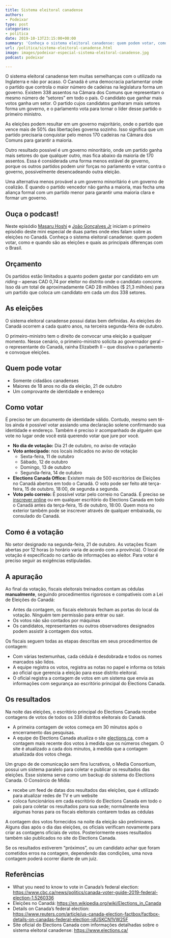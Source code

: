 ```yaml
---
title: Sistema eleitoral canadense
authors:
- Podeixar
type: post
categories:
- politica
date: 2019-10-13T23:15:00+00:00
summary: 'Conheça o sistema eleitoral canadense: quem podem votar, como e quando são as eleições e quais as principais diferenças com o Brasil.'
url: /politica/sistema-eleitoral-canadense.html
image: images/podeixar-especial-sistema-eleitoral-canadense.jpg
podcast: podeixar

---
```

O sistema eleitoral canadense tem muitas semelhanças com o utilizado na Inglaterra e não por acaso. O Canadá é uma democracia parlamentar onde o partido que controla o maior número de cadeiras na legislatura forma um governo. Existem 338 assentos na Câmara dos Comuns que representam o mesmo número de &#8220;setores&#8221; em todo o país. O candidato que ganhar mais votos ganha um setor. O partido cujos candidatos ganharam mais setores forma um governo, e o parlamento vota para tornar o líder desse partido o primeiro ministro.

As eleições podem resultar em um governo majoritário, onde o partido que vence mais de 50% das libertações governa sozinho. Isso significa que um partido precisaria conquistar pelo menos 170 cadeiras na Câmara dos Comuns para garantir a maioria.

Outro resultado possível é um governo minoritário, onde um partido ganha mais setores do que qualquer outro, mas fica abaixo da maioria de 170 assentos. Essa é considerada uma forma menos estável de governo, porque os outros partidos podem unir forças no parlamento e votar contra o governo, possivelmente desencadeando outra eleição.

Uma alternativa menos provável a um governo minoritário é um governo de coalizão. É quando o partido vencedor não ganha a maioria, mas fecha uma aliança formal com um partido menor para garantir uma maioria clara e formar um governo.

## Ouça o podcast!

Neste episódio [Masaru Hoshi][1] e <a rel="noopener noreferrer" target="_blank" href="http://htmledit.squarefree.com/berg">João Gonçalves Jr</a> iniciam o primeiro episódio deste mini especial de duas partes onde eles falam sobre as eleições no Canadá. Conheça o sistema eleitoral canadense: quem podem votar, como e quando são as eleições e quais as principais diferenças com o Brasil.<figure></figure> <figure class="wp-block-embed-youtube wp-block-embed is-type-video is-provider-youtube wp-embed-aspect-16-9 wp-has-aspect-ratio">

<div class="wp-block-embed__wrapper">
  <span class="embed-youtube" style="text-align:center; display: block;"></span>
</div></figure>

## Orçamento

Os partidos estão limitados a quanto podem gastar por candidato em um _riding_ &#8211; apenas CAD 0,74 por eleitor no distrito onde o candidato concorre. Isso dá um total de aproximadamente CAD 28 milhões ($ 21,3 milhões) para um partido que coloca um candidato em cada um dos 338 setores.

## As eleições

O sistema eleitoral canadense possui datas bem definidas. As eleições do Canadá ocorrem a cada quatro anos, na terceira segunda-feira de outubro.

O primeiro-ministro tem o direito de convocar uma eleição a qualquer momento. Nesse cenário, o primeiro-ministro solicita ao governador geral &#8211; o representante do Canadá, rainha Elizabeth II &#8211; que dissolva o parlamento e convoque eleições.

## Quem pode votar

  * Somente cidadãos canadenses
  * Maiores de 18 anos no dia da eleição, 21 de outubro
  * Um comprovante de identidade e endereço

## Como votar

É preciso ter um documento de identidade válido. Contudo, mesmo sem tê-los ainda é possível votar assiando uma declaração solene confirmando sua identidade e endereço. Também é preciso ir acompanhado de alguém que vote no lugar onde você está querendo votar que jure por você.

  * **No dia de votação:** Dia 21 de outubro, no aviso de votação
  * **Voto antecipado:** nos locais indicados no aviso de votação
      * Sexta-feira, 11 de outubro
      * Sábado, 12 de outubro
      * Domingo, 13 de outubro
      * Segunda-feira, 14 de outubro
  * **Elections Canada Office:** Existem mais de 500 escritórios de Eleições no Canadá abertos em todo o Canadá. O voto pode ser feito até terça-feira, 15 de outubro, 18:00, de segunda a segunda.
  * **Voto pelo correio:** É possível votar pelo correio no Canadá. É preciso se <a href="https://www.elections.ca/content2.aspx?section=svr&dir=app&document=index&lang=e" target="_blank" rel="noreferrer noopener" aria-label="inscrever online (opens in a new tab)">inscrever online</a> ou em qualquer escritório do Elections Canada em todo o Canadá antes da terça-feira, 15 de outubro, 18:00. Quem mora no exterior também pode se inscrever através de qualquer embaixada, ou consulado do Canadá.

## Como é a votação

No setor designado na segunda-feira, 21 de outubro. As votações ficam abertas por 12 horas (o horário varia de acordo com a província). O local de votação é especificado no cartão de informações ao eleitor. Para votar é preciso seguir as exigências estipuladas.

## A apuração

Ao final da votação, fiscais eleitorais treinados contam as cédulas **manualmente**, seguindo procedimentos rigorosos e compatíveis com a Lei de Eleições do Canadá:

  * Antes da contagem, os fiscais eleitorais fecham as portas do local da votação. Ninguém tem permissão para entrar ou sair.
  * Os votos não são contados por máquinas
  * Os candidatos, representantes ou outros observadores designados podem assistir à contagem dos votos.

Os fiscais seguem todas as etapas descritas em seus procedimentos de contagem:

  * Com várias testemunhas, cada cédula é desdobrada e todos os nomes marcados são lidos.
  * A equipe registra os votos, registra as notas no papel e informa os totais ao oficial que gerencia a eleição para esse distrito eleitoral.
  * O oficial registra a contagem de votos em um sistema que envia as informações com segurança ao escritório principal do Elections Canada.

## Os resultados

Na noite das eleições, o escritório principal do Elections Canada recebe contagens de votos de todos os 338 distritos eleitorais do Canadá.

  * A primeira contagem de votos começa em 30 minutos após o encerramento das pesquisas.
  * A equipe do Elections Canada atualiza o site [elections.ca][2], com a contagem mais recente dos votos à medida que os números chegam. O site é atualizado a cada dois minutos, à medida que a contagem atualizada dos votos chega.

Um grupo de de comunicação sem fins lucrativos, o Media Consortium, possui um sistema paralelo para coletar e publicar os resultados das eleições. Esse sistema serve como um backup do sistema do Elections Canada. O Consórcio de Mídia:

  * recebe um feed de datas dos resultados das eleições, que é utilizado para atualizar redes de TV e um website
  * coloca funcionários em cada escritório do Elections Canada em todo o país para coletar os resultados para sua sede; normalmente leva algumas horas para os fiscais eleitorais contarem todas as cédulas

A contagem dos votos fornecidos na noite da eleição são preliminares. Alguns dias após o dia das eleições, os oficiais verificam novamente para criar as contagens oficiais de votos. Posteriormente esses resultados também são publicados no site do Elections Canada.

Se os resultados estiverem &#8220;próximos&#8221;, ou um candidato achar que foram cometidos erros na contagem, dependendo das condições, uma nova contagem poderá ocorrer diante de um juiz.

## Referências

  * What you need to know to vote in Canada&#8217;s federal election: <a rel="noreferrer noopener" aria-label="https://www.cbc.ca/news/politics/canada-voter-guide-2019-federal-election-1.5260336 (opens in a new tab)" href="https://www.cbc.ca/news/politics/canada-voter-guide-2019-federal-election-1.5260336" target="_blank">https://www.cbc.ca/news/politics/canada-voter-guide-2019-federal-election-1.5260336</a>
  * Eleições no Canadá: <a rel="noreferrer noopener" aria-label="https://en.wikipedia.org/wiki/Elections_in_Canada (opens in a new tab)" href="https://en.wikipedia.org/wiki/Elections_in_Canada" target="_blank">https://en.wikipedia.org/wiki/Elections_in_Canada</a>
  * Details on Canada&#8217;s federal election: <a rel="noreferrer noopener" aria-label=" (opens in a new tab)" href="https://www.reuters.com/article/us-canada-election-factbox/factbox-details-on-canadas-federal-election-idUSKCN1VW25F" target="_blank">https://www.reuters.com/article/us-canada-election-factbox/factbox-details-on-canadas-federal-election-idUSKCN1VW25F</a>
  * Site oficial do Elections Canada com informações detalhadas sobre o sistema eleitoral canadense: <a rel="noreferrer noopener" aria-label="https://www.elections.ca/ (opens in a new tab)" href="https://www.elections.ca/" target="_blank">https://www.elections.ca/</a>


 [1]: /japa
 [2]: https://elections.ca
 [3]: https://vempra.ca/seguroviagem